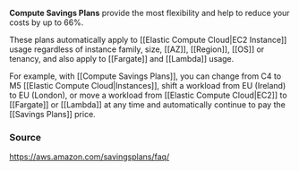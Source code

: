 **Compute Savings Plans** provide the most flexibility and help to reduce your costs by up to 66%. 

These plans automatically apply to [[Elastic Compute Cloud|EC2 Instance]] usage regardless of instance family, size, [[AZ]], [[Region]], [[OS]] or tenancy, and also apply to [[Fargate]] and [[Lambda]] usage. 

For example, with [[Compute Savings Plans]], you can change from C4 to M5 [[Elastic Compute Cloud|Instances]], shift a workload from EU (Ireland) to EU (London), or move a workload from [[Elastic Compute Cloud|EC2]] to [[Fargate]] or [[Lambda]] at any time and automatically continue to pay the [[Savings Plans]] price.

### Source
https://aws.amazon.com/savingsplans/faq/